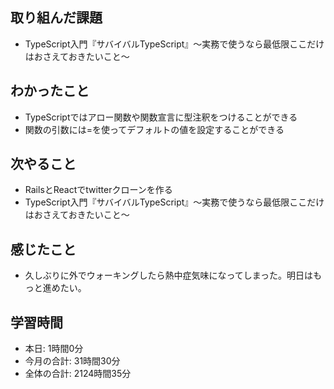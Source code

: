 ## 取り組んだ課題
- TypeScript入門『サバイバルTypeScript』〜実務で使うなら最低限ここだけはおさえておきたいこと〜
## わかったこと
- TypeScriptではアロー関数や関数宣言に型注釈をつけることができる
- 関数の引数には=を使ってデフォルトの値を設定することができる
## 次やること
- RailsとReactでtwitterクローンを作る
- TypeScript入門『サバイバルTypeScript』〜実務で使うなら最低限ここだけはおさえておきたいこと〜
## 感じたこと
- 久しぶりに外でウォーキングしたら熱中症気味になってしまった。明日はもっと進めたい。
## 学習時間
- 本日: 1時間0分
- 今月の合計: 31時間30分
- 全体の合計: 2124時間35分
